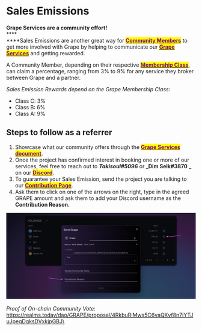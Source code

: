 # Sales Emissions

**Grape Services are a community effort!** \
****\
****Sales Emissions are another great way for [<mark style="color:purple;">**Community Members**</mark>](../grape-community/get-involved/) to get more involved with Grape by helping to communicate our [<mark style="color:purple;">**Grape Services**</mark>](community-services.md) and getting rewarded.

A Community Member, depending on their respective [<mark style="color:purple;">**Membership Class**</mark>](../grape-community/get-involved/membership-classes.md), can claim a percentage, ranging from 3% to 9% for any service they broker between Grape and a partner.&#x20;

_Sales Emission Rewards depend on the Grape Membership Class:_

* Class C: 3%&#x20;
* Class B: 6%
* Class A: 9%

## Steps to follow as a referrer <a href="#a7a9" id="a7a9"></a>

1. Showcase what our community offers through the <mark style="color:purple;"></mark> [<mark style="color:purple;">**Grape Services document**</mark>](community-services.md).
2. Once the project has confirmed interest in booking one or more of our services, feel free to reach out to _**Takisoul#5096**_ or _**Dim Selk#3870** _ on our [<mark style="color:purple;">**Discord**</mark>](https://discord.com/invite/greatape).
3. To guarantee your Sales Emission, send the project you are talking to our [<mark style="color:purple;">**Contribution Page**</mark>](https://verify.grapes.network/#/contribute).
4. Ask them to click on one of the arrows on the right, type in the agreed GRAPE amount and ask them to add your Discord username as the **Contribution Reason.**

![The Contribution Reason will be visible since it's on-chain](../.gitbook/assets/Contribute)

_Proof of On-chain Community Vote_: [https://realms.today/dao/GRAPE/proposal/4RkbuRiMws5C6vaQXvf8n7iYTJuJpeqDqksDVxkjpGBJ\
](https://realms.today/dao/GRAPE/proposal/4RkbuRiMws5C6vaQXvf8n7iYTJuJpeqDqksDVxkjpGBJ)
